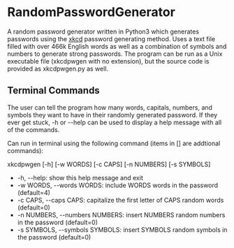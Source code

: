 # RandomPasswordGenerator
A random password generator written in Python3 which generates passwords using the [xkcd](https://xkcd.com/936/) password generating method. Uses a text file filled with over 466k English words as well as a combination of symbols and numbers to generate strong passwords. The program can be run as a Unix executable file (xkcdpwgen with no extension), but the source code is provided as xkcdpwgen.py as well.

## Terminal Commands
The user can tell the program how many words, capitals, numbers, and symbols they want to have in their randomly generated password. If they ever get stuck, -h or --help can be used to display a help message with all of the commands.

Can run in terminal using the following command (items in [] are addtional commands):

xkcdpwgen [-h] [-w WORDS] [-c CAPS] [-n NUMBERS] [-s SYMBOLS]

- -h, --help: show this help message and exit
- -w WORDS, --words WORDS: include WORDS words in the password (default=4)
- -c CAPS, --caps CAPS: capitalize the first letter of CAPS random words (default=0)
- -n NUMBERS, --numbers NUMBERS: insert NUMBERS random numbers in the password (default=0)
- -s SYMBOLS, --symbols SYMBOLS: insert SYMBOLS random symbols in the password (default=0)

